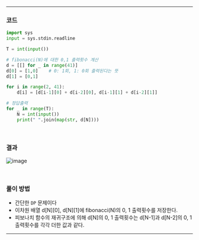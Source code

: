 ___
### 코드
```python
import sys
input = sys.stdin.readline

T = int(input())

# fibonacci(N)에 대한 0,1 출력횟수 계산
d = [[] for _ in range(41)]
d[0] = [1,0]    # 0: 1회, 1: 0회 출력된다는 뜻
d[1] = [0,1]

for i in range(2, 41):
    d[i] = [d[i-1][0] + d[i-2][0], d[i-1][1] + d[i-2][1]]

# 정답출력
for _ in range(T):
    N = int(input())
    print(" ".join(map(str, d[N])))
```
<br>

### 결과
![image](https://user-images.githubusercontent.com/50696567/190042997-86aabe95-3c93-4a36-82ff-6d9451f58f17.png)

<br>

### 풀이 방법
- 간단한 `DP` 문제이다
- 이차원 배열 d[N][0], d[N][1]에 fibonacci(N)의 0, 1 출력횟수를 저장한다.
- 피보나치 함수의 재귀구조에 의해 d[N]의 0, 1 출력횟수는 d[N-1]과 d[N-2]의 0, 1 출력횟수를 각각 더한 값과 같다.
___
